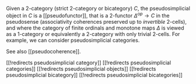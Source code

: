 Given a 2-category (strict 2-category or bicategory) $C$, the pseudosimplicial object in $C$ is a [[pseudofunctor]], that is a 2-functor $\Delta^{op}\to C$ in the pseudosense (associativity coherences preserved up to _invertible_ 2-cells), 
and where the category of finite ordinals and monotone maps $\Delta$ is viewed as
a 1-category or equivalently a 2-category with only trivial 2-cells. For example, we
can consider pseudosimplicial categories.

See also [[pseudocoherence]].

[[!redirects pseudosimplicial category]]
[[!redirects pseudosimplicial categories]]
[[!redirects pseudosimplicial objects]]
[[!redirects pseudosimplicial bicategory]]
[[!redirects pseudosimplicial bicategories]]